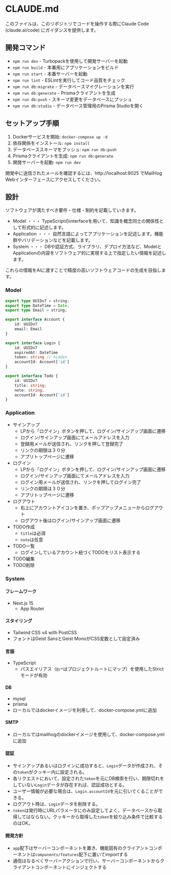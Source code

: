 # CLAUDE.md

このファイルは、このリポジトリでコードを操作する際にClaude Code (claude.ai/code) にガイダンスを提供します。

## 開発コマンド

- `npm run dev` - Turbopackを使用して開発サーバーを起動
- `npm run build` - 本番用にアプリケーションをビルド
- `npm run start` - 本番サーバーを起動
- `npm run lint` - ESLintを実行してコード品質をチェック
- `npm run db:migrate` - データベースマイグレーションを実行
- `npm run db:generate` - Prismaクライアントを生成
- `npm run db:push` - スキーマ変更をデータベースにプッシュ
- `npm run db:studio` - データベース管理用のPrisma Studioを開く

## セットアップ手順

1. Dockerサービスを開始: `docker-compose up -d`
2. 依存関係をインストール: `npm install`
3. データベーススキーマをプッシュ: `npm run db:push`
4. Prismaクライアントを生成: `npm run db:generate`
5. 開発サーバーを起動: `npm run dev`

開発中に送信されたメールを確認するには、http://localhost:8025 でMailHog Webインターフェースにアクセスしてください。

## 設計

ソフトウェアが満たすべき要件・仕様・制約を記載していきます。

- Model ・・・ TypeScriptのinterfaceを用いて、知識を概念同士の関係性として形式的に記述します。
- Application ・・・ 自然言語によってアプリケーションを記述します。機能群やバリデーションなどを記載します。
- System ・・・ DBや認証方式、ライブラリ、デプロイ方法など、ModelとApplicationの内容をソフトウェア的に実現する上で指定したい情報を記述します。

これらの情報をAIに渡すことで精度の高いソフトウェアコードの生成を目指します。

### Model

```ts
export type UUIDv7 = string;
export type DateTime = Date;
export type Email = string;

export interface Account {
    id: UUIDv7
    email: Email
}

export interface Login {
    id: UUIDv7
    expiredAt: DateTime
    token: string // hidden
    accountId: Account['id']
}

export interface Todo {
    id: UUIDv7
    title: string;
    note: string;
    accountId: Account['id']
}
```

### Application

- サインアップ
  - LPから「ログイン」ボタンを押して、ログイン/サインアップ画面に遷移
  - ログイン/サインアップ画面にてメールアドレスを入力
  - 登録用メールが送信され、リンクを押して登録完了
  - リンクの期限は３０分
  - アプリトップページに遷移
- ログイン
  - LPから「ログイン」ボタンを押して、ログイン/サインアップ画面に遷移
  - ログイン/サインアップ画面にてメールアドレスを入力
  - ログイン用メールが送信され、リンクを押してログイン完了
  - リンクの期限は３０分
  - アプリトップページに遷移
- ログアウト
  - 右上にアカウントアイコンを置き、ポップアップメニューからログアウト
  - ログアウト後はログイン/サインアップ画面に遷移
- TODO作成
  - `title`は必須
  - `note`は任意
- TODO一覧
  - ログインしているアカウント紐づくTODOをリスト表示する
- TODO編集
- TODO削除

### System

#### フレームワーク

- Next.js 15
  - App Router

#### スタイリング

- Tailwind CSS v4 with PostCSS
- フォントはGeist SansとGeist MonoがCSS変数として設定済み

#### 言語

- TypeScript
  - パスエイリアス（`@/*`はプロジェクトルートにマップ）を使用したStrictモードが有効

#### DB

- mysql
- prisma
- ローカルではdockerイメージを利用して、docker-compose.ymlに追加

#### SMTP

- ローカルではmailhogのdockerイメージを使用して、docker-compose.ymlに追加

#### 認証

- サインアップあるいはログインに成功すると、`Login`データが作成され、その`token`がクッキー内に設定される。
- 各リクエストにおいて、設定された`token`を元にDB検索を行い、期限切れをしていない`Login`データが存在すれば、認証成功とする。
- ユーザー情報が必要な場合は、`Login.accountId`を元に引いてくることができる。
- ログアウト時は、`Login`データを削除する。
- `token`は発行時にURLパラメータにのみ設定してよく、データベースから取得してはならない。クッキーから取得した`token`を絞り込み条件で比較するのはOK。

#### 開発方針

- `app`配下はサーバーコンポーネントを置き、機能固有のクライアントコンポーネントは`components/features`配下に置いてimportする
- 通信はなるべくサーバーアクションで行い、サーバーコンポーネントからクライアントコンポーネントにインジェクトする
